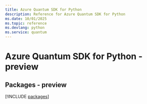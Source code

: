 ```yaml
---
title: Azure Quantum SDK for Python
description: Reference for Azure Quantum SDK for Python
ms.date: 10/01/2025
ms.topic: reference
ms.devlang: python
ms.service: quantum
---
```

# Azure Quantum SDK for Python - preview
## Packages - preview
[!INCLUDE [packages](quantum-index.md)]
